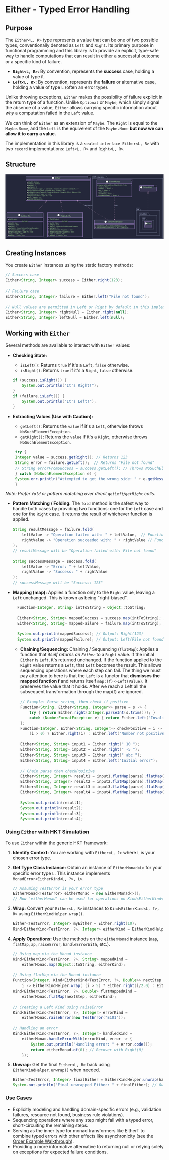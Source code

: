 # Either - Typed Error Handling

## Purpose

The `Either<L, R>` type represents a value that can be one of two possible types, conventionally denoted as `Left` and `Right`. Its primary purpose in functional programming and this library is to provide an explicit, type-safe way to handle computations that can result in either a successful outcome or a specific kind of failure.

* **`Right<L, R>`:** By convention, represents the **success** case, holding a value of type `R`.
* **`Left<L, R>`:** By convention, represents the **failure** or alternative case, holding a value of type `L` (often an error type).

Unlike throwing exceptions, `Either` makes the possibility of failure explicit in the return type of a function. Unlike `Optional` or `Maybe`, which simply signal the absence of a value, `Either` allows carrying specific information about *why* a computation failed in the `Left` value.

We can think of `Either` as an extension of `Maybe`.  The `Right` is equal to the `Maybe.Some`, and the `Left` is the equivelent of the `Maybe.None` **but now we can allow it to carry a value.** 

The implementation in this library is a `sealed interface Either<L, R>` with two `record` implementations: `Left<L, R>` and `Right<L, R>`.

## Structure

![either_monad.svg](puml/either_monad.svg)

## Creating Instances
You create `Either` instances using the static factory methods:

```java
// Success case
Either<String, Integer> success = Either.right(123);

// Failure case
Either<String, Integer> failure = Either.left("File not found");

// Null values are permitted in Left or Right by default in this implementation
Either<String, Integer> rightNull = Either.right(null);
Either<String, Integer> leftNull = Either.left(null);
```

## Working with `Either`
Several methods are available to interact with `Either` values:

- **Checking State:**

    - `isLeft()`: Returns `true` if it's a `Left`, `false` otherwise.
    - `isRight()`: Returns `true` if it's a `Right`, `false` otherwise.
    ```java
    if (success.isRight()) {
        System.out.println("It's Right!");
    }
    if (failure.isLeft()) {
        System.out.println("It's Left!");
    }
    ```
  
- **Extracting Values (Use with Caution):**
    - `getLeft()`: Returns the `value` if it's a `Left`, otherwise throws `NoSuchElementException`.
    - `getRight()`: Returns the `value` if it's a `Right`, otherwise throws `NoSuchElementException`.
   ```java
    try {
    Integer value = success.getRight(); // Returns 123
    String error = failure.getLeft();  // Returns "File not found"
    // String errorFromSuccess = success.getLeft(); // Throws NoSuchElementException
    } catch (NoSuchElementException e) {
    System.err.println("Attempted to get the wrong side: " + e.getMessage());
    }
    ```
  
_Note: Prefer `fold` or pattern matching over direct `getLeft`/`getRight` calls._  

- **Pattern Matching / Folding:** The `fold` method is the safest way to handle both cases by providing two functions: one for the `Left` case and one for the `Right` case. It returns the result of whichever function is applied.
    ```java
    String resultMessage = failure.fold(
        leftValue -> "Operation failed with: " + leftValue,  // Function for Left
        rightValue -> "Operation succeeded with: " + rightValue // Function for Right
    );
    // resultMessage will be "Operation failed with: File not found"
    
    String successMessage = success.fold(
        leftValue -> "Error: " + leftValue,
        rightValue -> "Success: " + rightValue
    );
    // successMessage will be "Success: 123"
    ```
  
- **Mapping (map):** Applies a function only to the `Right` value, leaving a `Left` unchanged. This is known as being "right-biased".
  ```java
    Function<Integer, String> intToString = Object::toString;

    Either<String, String> mappedSuccess = success.map(intToString); // Right(123) -> Right("123")
    Either<String, String> mappedFailure = failure.map(intToString); // Left(...) -> Left(...) unchanged
    
    System.out.println(mappedSuccess); // Output: Right(123)
    System.out.println(mappedFailure); // Output: Left(File not found)
    ```
  
  - **Chaining/Sequencing:** Chaining / Sequencing (`flatMap`): Applies a function that _itself returns an `Either`_ to a `Right` value. If the initial `Either` is `Left`, it's returned unchanged. If the function applied to the `Right` value returns a `Left`, that `Left` becomes the result. This allows sequencing operations where each step can fail. The thing we must pay attention to here is that the `Left` is a functor that **dismisses the mapped function f** and returns itself `map:(f)->Left(Value)`. It preserves the value that it holds. After we reach a Left all the subsequent transformation through the map(f) are ignored.
    ```java
    // Example: Parse string, then check if positive
    Function<String, Either<String, Integer>> parse = s -> {
        try { return Either.right(Integer.parseInt(s.trim())); }
        catch (NumberFormatException e) { return Either.left("Invalid number"); }
    };
    Function<Integer, Either<String, Integer>> checkPositive = i ->
        (i > 0) ? Either.right(i) : Either.left("Number not positive");
    
    Either<String, String> input1 = Either.right(" 10 ");
    Either<String, String> input2 = Either.right(" -5 ");
    Either<String, String> input3 = Either.right(" abc ");
    Either<String, String> input4 = Either.left("Initial error");
    
    // Chain parse then checkPositive
    Either<String, Integer> result1 = input1.flatMap(parse).flatMap(checkPositive); // Right(10)
    Either<String, Integer> result2 = input2.flatMap(parse).flatMap(checkPositive); // Left("Number not positive")
    Either<String, Integer> result3 = input3.flatMap(parse).flatMap(checkPositive); // Left("Invalid number")
    Either<String, Integer> result4 = input4.flatMap(parse).flatMap(checkPositive); // Left("Initial error")
    
    System.out.println(result1);
    System.out.println(result2);
    System.out.println(result3);
    System.out.println(result4);
    ```

### Using `Either` with HKT Simulation
To use `Either` within the generic HKT framework:
1. **Identify Context:** You are working with `Either<L, ?>` where `L` is your chosen error type.
2. **Get Type Class Instance:** Obtain an instance of `EitherMonad<L>` for your specific error type `L`. This instance implements `MonadError<EitherKind<L, ?>, L>`.
    ```java
    // Assuming TestError is your error type
    EitherMonad<TestError> eitherMonad = new EitherMonad<>();
    // Now 'eitherMonad' can be used for operations on Kind<EitherKind<TestError, ?>, A>
    ```
   
3. **Wrap:** Convert your `Either<L, R>` instances to `Kind<EitherKind<L, ?>, R>` using `EitherKindHelper.wrap()`.
    ```java
    Either<TestError, Integer> myEither = Either.right(10);
    Kind<EitherKind<TestError, ?>, Integer> eitherKind = EitherKindHelper.wrap(myEither);
    ```
   
4.  **Apply Operations:**  Use the methods on the `eitherMonad` instance (`map`, `flatMap`, `ap`, `raiseError`, `handleErrorWith`, etc.).
    ```java
    // Using map via the Monad instance
    Kind<EitherKind<TestError, ?>, String> mappedKind =
        eitherMonad.map(Object::toString, eitherKind);
    
    // Using flatMap via the Monad instance
    Function<Integer, Kind<EitherKind<TestError, ?>, Double>> nextStep =
        i -> EitherKindHelper.wrap( (i > 5) ? Either.right(i/2.0) : Either.left(new TestError("TooSmall")));
    Kind<EitherKind<TestError, ?>, Double> flatMappedKind =
        eitherMonad.flatMap(nextStep, eitherKind);
    
    // Creating a Left Kind using raiseError
    Kind<EitherKind<TestError, ?>, Integer> errorKind =
        eitherMonad.raiseError(new TestError("E101"));
    
    // Handling an error
    Kind<EitherKind<TestError, ?>, Integer> handledKind =
        eitherMonad.handleErrorWith(errorKind, error -> {
            System.out.println("Handling error: " + error.code());
            return eitherMonad.of(0); // Recover with Right(0)
        });
    ```
    
5.  **Unwrap:** Get the final `Either<L, R>` back using `EitherKindHelper.unwrap()` when needed.   
    ```java
    Either<TestError, Integer> finalEither = EitherKindHelper.unwrap(handledKind);
    System.out.println("Final unwrapped Either: " + finalEither); // Output: Right(0)
    ```
    
### Use Cases
- Explicitly modeling and handling domain-specific errors (e.g., validation failures, resource not found, business rule violations).
- Sequencing operations where any step might fail with a typed error, short-circuiting the remaining steps.
- Serving as the inner type for monad transformers like EitherT to combine typed errors with other effects like asynchronicity (see the [Order Example Walkthrough](order-walkthrough.md)).
- Providing a more informative alternative to returning null or relying solely on exceptions for expected failure conditions.    
